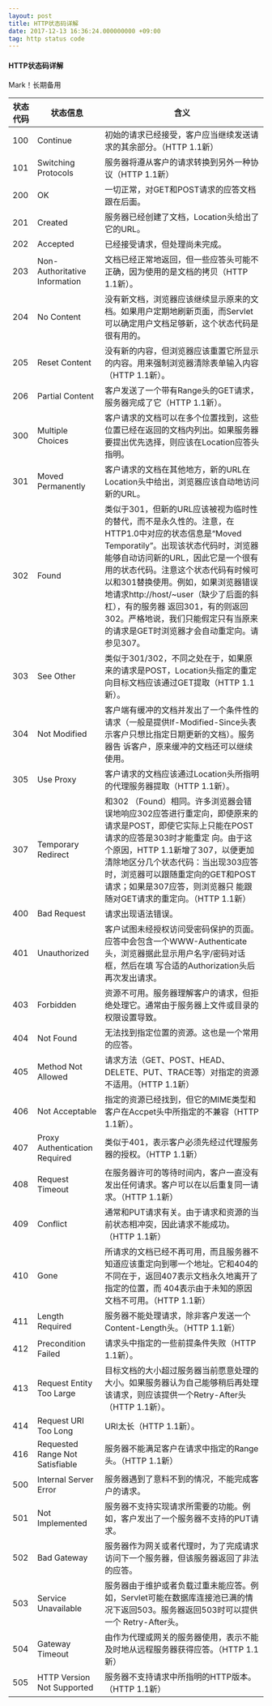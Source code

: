 ```yaml
---
layout: post
title: HTTP状态码详解
date: 2017-12-13 16:36:24.000000000 +09:00
tag: http status code
---
```


#### HTTP状态码详解

Mark！长期备用


| 状态代码 | 状态信息 |	含义
| ------------------------------- | -------- | -----------------------------------------|
| 100 |	Continue |	初始的请求已经接受，客户应当继续发送请求的其余部分。（HTTP 1.1新） |
| 101 |	Switching Protocols |	服务器将遵从客户的请求转换到另外一种协议（HTTP 1.1新） |
| 200 |	OK |	一切正常，对GET和POST请求的应答文档跟在后面。 |
| 201 |	Created |	服务器已经创建了文档，Location头给出了它的URL。 |
| 202 |	Accepted |	已经接受请求，但处理尚未完成。 |
| 203 |	Non-Authoritative Information |	文档已经正常地返回，但一些应答头可能不正确，因为使用的是文档的拷贝（HTTP 1.1新）。 |
| 204 |	No Content |	没有新文档，浏览器应该继续显示原来的文档。如果用户定期地刷新页面，而Servlet可以确定用户文档足够新，这个状态代码是很有用的。 |
| 205 |	Reset Content |	没有新的内容，但浏览器应该重置它所显示的内容。用来强制浏览器清除表单输入内容（HTTP 1.1新）。 |
| 206 |	Partial Content |	客户发送了一个带有Range头的GET请求，服务器完成了它（HTTP 1.1新）。 |
| 300 |	Multiple Choices |	客户请求的文档可以在多个位置找到，这些位置已经在返回的文档内列出。如果服务器要提出优先选择，则应该在Location应答头指明。 |
| 301 |	Moved Permanently |	客户请求的文档在其他地方，新的URL在Location头中给出，浏览器应该自动地访问新的URL。 |
| 302 |	Found |	类似于301，但新的URL应该被视为临时性的替代，而不是永久性的。注意，在HTTP1.0中对应的状态信息是“Moved Temporatily”。出现该状态代码时，浏览器能够自动访问新的URL，因此它是一个很有用的状态代码。注意这个状态代码有时候可以和301替换使用。例如，如果浏览器错误地请求http://host/~user（缺少了后面的斜杠），有的服务器 返回301，有的则返回302。严格地说，我们只能假定只有当原来的请求是GET时浏览器才会自动重定向。请参见307。 |
| 303 |	See Other |	类似于301/302，不同之处在于，如果原来的请求是POST，Location头指定的重定向目标文档应该通过GET提取（HTTP 1.1新）。 |
| 304 |	Not Modified |	客户端有缓冲的文档并发出了一个条件性的请求（一般是提供If-Modified-Since头表示客户只想比指定日期更新的文档）。服务器告 诉客户，原来缓冲的文档还可以继续使用。 |
| 305 |	Use Proxy |	客户请求的文档应该通过Location头所指明的代理服务器提取（HTTP 1.1新）。 |
| 307 |	Temporary Redirect |	和302 （Found）相同。许多浏览器会错误地响应302应答进行重定向，即使原来的请求是POST，即使它实际上只能在POST请求的应答是303时才能重定 向。由于这个原因，HTTP 1.1新增了307，以便更加清除地区分几个状态代码：当出现303应答时，浏览器可以跟随重定向的GET和POST请求；如果是307应答，则浏览器只 能跟随对GET请求的重定向。（HTTP 1.1新） |
| 400 |	Bad Request |	请求出现语法错误。 |
| 401 |	Unauthorized |	客户试图未经授权访问受密码保护的页面。应答中会包含一个WWW-Authenticate头，浏览器据此显示用户名字/密码对话框，然后在填 写合适的Authorization头后再次发出请求。 |
| 403 |	Forbidden |	资源不可用。服务器理解客户的请求，但拒绝处理它。通常由于服务器上文件或目录的权限设置导致。 |
| 404 |	Not Found |	无法找到指定位置的资源。这也是一个常用的应答。 |
| 405 |	Method Not Allowed |	请求方法（GET、POST、HEAD、DELETE、PUT、TRACE等）对指定的资源不适用。（HTTP 1.1新） |
| 406 |	Not Acceptable |	指定的资源已经找到，但它的MIME类型和客户在Accpet头中所指定的不兼容（HTTP 1.1新）。 |
| 407 |	Proxy Authentication Required |	类似于401，表示客户必须先经过代理服务器的授权。（HTTP 1.1新） |
| 408 |	Request Timeout |	在服务器许可的等待时间内，客户一直没有发出任何请求。客户可以在以后重复同一请求。（HTTP 1.1新） |
| 409 |	Conflict |	通常和PUT请求有关。由于请求和资源的当前状态相冲突，因此请求不能成功。（HTTP 1.1新） |
| 410 |	Gone |	所请求的文档已经不再可用，而且服务器不知道应该重定向到哪一个地址。它和404的不同在于，返回407表示文档永久地离开了指定的位置，而 404表示由于未知的原因文档不可用。（HTTP 1.1新） |
| 411 |	Length Required |	服务器不能处理请求，除非客户发送一个Content-Length头。（HTTP 1.1新） |
| 412 |	Precondition Failed |	请求头中指定的一些前提条件失败（HTTP 1.1新）。 |
| 413 |	Request Entity Too Large |	目标文档的大小超过服务器当前愿意处理的大小。如果服务器认为自己能够稍后再处理该请求，则应该提供一个Retry-After头（HTTP 1.1新）。 |
| 414 |	Request URI Too Long |	URI太长（HTTP 1.1新）。 |
| 416 |	Requested Range Not Satisfiable |	服务器不能满足客户在请求中指定的Range头。（HTTP 1.1新） |
| 500 |	Internal Server Error |	服务器遇到了意料不到的情况，不能完成客户的请求。 |
| 501 |	Not Implemented |	服务器不支持实现请求所需要的功能。例如，客户发出了一个服务器不支持的PUT请求。 |
| 502 |	Bad Gateway |	服务器作为网关或者代理时，为了完成请求访问下一个服务器，但该服务器返回了非法的应答。 |
| 503 |	Service Unavailable |	服务器由于维护或者负载过重未能应答。例如，Servlet可能在数据库连接池已满的情况下返回503。服务器返回503时可以提供一个 Retry-After头。 |
| 504 |	Gateway Timeout |	由作为代理或网关的服务器使用，表示不能及时地从远程服务器获得应答。（HTTP 1.1新） |
| 505 |	HTTP Version Not Supported |	服务器不支持请求中所指明的HTTP版本。（HTTP 1.1新） |


